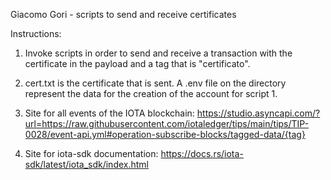 Giacomo Gori - scripts to send and receive certificates

Instructions:

1. Invoke scripts in order to send and receive a transaction with the certificate in the payload and a tag that is "certificato".

2. cert.txt is the certificate that is sent. A .env file on the directory represent the data for the creation of the account for script 1.

3. Site for all events of the IOTA blockchain: https://studio.asyncapi.com/?url=https://raw.githubusercontent.com/iotaledger/tips/main/tips/TIP-0028/event-api.yml#operation-subscribe-blocks/tagged-data/{tag}

4. Site for iota-sdk documentation: https://docs.rs/iota-sdk/latest/iota_sdk/index.html
